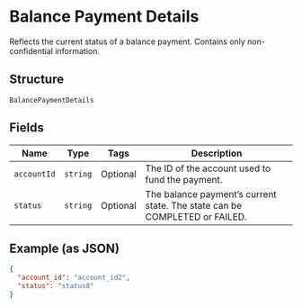 
# Balance Payment Details

Reflects the current status of a balance payment. Contains only non-confidential information.

## Structure

`BalancePaymentDetails`

## Fields

| Name | Type | Tags | Description |
|  --- | --- | --- | --- |
| `accountId` | `string` | Optional | The ID of the account used to fund the payment. |
| `status` | `string` | Optional | The balance payment’s current state. The state can be COMPLETED or FAILED. |

## Example (as JSON)

```json
{
  "account_id": "account_id2",
  "status": "status8"
}
```

